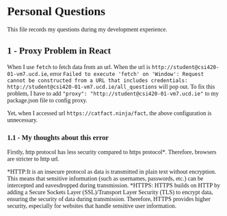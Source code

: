 <body style="font-family: serif"></body>

# Personal Questions

This file records my questions during my development experience.

## 1 - Proxy Problem in React

When I use `fetch` to fetch data from an url. When the url is `http://student@csi420-01-vm7.ucd.ie`,
error  `Failed to execute 'fetch' on 'Window': Request cannot be constructed from a URL that includes credentials: http://student@csi420-01-vm7.ucd.ie/all_questions`
will pop out. To fix this problem, I have to add `"proxy": "http://student@csi420-01-vm7.ucd.ie"` to my package.json
file to config proxy.

Yet, when I accessed url `https://catfact.ninja/fact`, the above configuration is unnecessary.

### 1.1 - My thoughts about this error

Firstly, http protocol has less security compared to https protocol*. Therefore, browsers are stricter to http url.

*HTTP:It is an insecure protocol as data is transmitted in plain text without encryption. This means that sensitive
information (such as usernames, passwords, etc.) can be intercepted and eavesdropped during transmission.
*HTTPS: HTTPS builds on HTTP by adding a Secure Sockets Layer (SSL)/Transport Layer Security (TLS) to encrypt data,
ensuring the security of data during transmission. Therefore, HTTPS provides higher security, especially for websites
that handle sensitive user information.